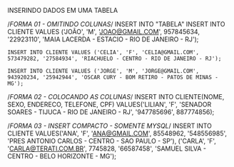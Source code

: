 INSERINDO DADOS EM UMA TABELA

/*FORMA 01 - OMITINDO COLUNAS*/
INSERT INTO "TABELA"
    INSERT INTO CLIENTE VALUES ('JOÃO', 'M', 'JOAO@GMAIL.COM', 957845634, '22923110', 'MAIA LACERDA - ESTACIO - RIO DE JANEIRO - RJ');

    INSERT INTO CLIENTE VALUES ('CELIA', 'F', 'CELIA@GMAIL.COM', 573479282, '27584934', 'RIACHUELO - CENTRO - RIO DE JANEIRO - RJ');

    INSERT INTO CLIENTE VALUES ('JORGE', 'M', 'JORGE@GMAIL.COM', 943920234, '25942944', 'OSCAR CURY - BOM RETIRO - PATOS DE MINAS - MG');

/*FORMA 02 - COLOCANDO AS COLUNAS*/
    INSERT INTO CLIENTE(NOME, SEXO, ENDERECO, TELEFONE, CPF) VALUES('LILIAN', 'F', 'SENADOR SOARES - TIJUCA - RIO DE JANEIRO - RJ', '947785696', 887774856);

/*FORMA 03 - INSERT COMPACTO - SOMENTE MYSQL*/
    INSERT INTO CLIENTE VALUES('ANA', 'F', 'ANA@GMAIL.COM', 85548962, '548556985', 'PRES ANTONIO CARLOS - CENTRO - SAO PAULO - SP'),
    ('CARLA', 'F', 'CARLA@TERATI.COM.BR', 7745828, '66587458', 'SAMUEL SILVA - CENTRO - BELO HORIZONTE - MG');

